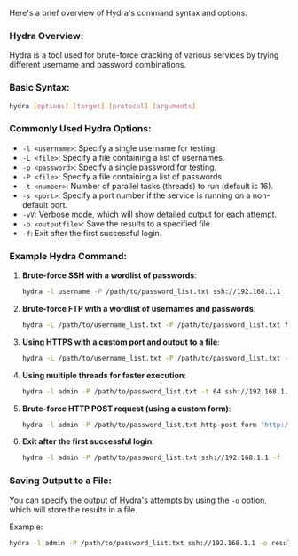 Here's a brief overview of Hydra's command syntax and options:

### Hydra Overview:
Hydra is a tool used for brute-force cracking of various services by trying different username and password combinations.

### Basic Syntax:
```bash
hydra [options] [target] [protocol] [arguments]
```

### Commonly Used Hydra Options:
- `-l <username>`: Specify a single username for testing.
- `-L <file>`: Specify a file containing a list of usernames.
- `-p <password>`: Specify a single password for testing.
- `-P <file>`: Specify a file containing a list of passwords.
- `-t <number>`: Number of parallel tasks (threads) to run (default is 16).
- `-s <port>`: Specify a port number if the service is running on a non-default port.
- `-vV`: Verbose mode, which will show detailed output for each attempt.
- `-o <outputfile>`: Save the results to a specified file.
- `-f`: Exit after the first successful login.

### Example Hydra Command:

1. **Brute-force SSH with a wordlist of passwords**:
   ```bash
   hydra -l username -P /path/to/password_list.txt ssh://192.168.1.1
   ```

2. **Brute-force FTP with a wordlist of usernames and passwords**:
   ```bash
   hydra -L /path/to/username_list.txt -P /path/to/password_list.txt ftp://192.168.1.1
   ```

3. **Using HTTPS with a custom port and output to a file**:
   ```bash
   hydra -L /path/to/username_list.txt -P /path/to/password_list.txt -s 443 https://192.168.1.1 -o output.txt
   ```

4. **Using multiple threads for faster execution**:
   ```bash
   hydra -l admin -P /path/to/password_list.txt -t 64 ssh://192.168.1.1
   ```

5. **Brute-force HTTP POST request (using a custom form)**:
   ```bash
   hydra -l admin -P /path/to/password_list.txt http-post-form "http://example.com/login.php:user=^USER^&pass=^PASS^:F=incorrect"
   ```

6. **Exit after the first successful login**:
   ```bash
   hydra -l admin -P /path/to/password_list.txt ssh://192.168.1.1 -f
   ```

### Saving Output to a File:
You can specify the output of Hydra's attempts by using the `-o` option, which will store the results in a file.

Example:
```bash
hydra -l admin -P /path/to/password_list.txt ssh://192.168.1.1 -o results.txt
```

